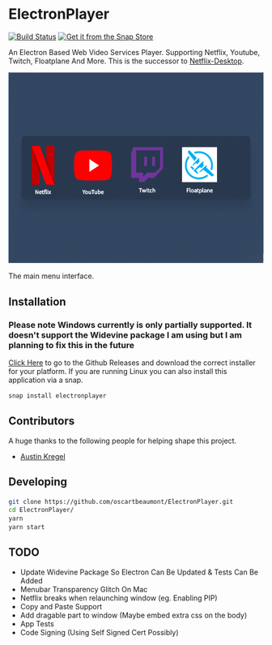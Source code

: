 # ElectronPlayer

[![Build Status](https://travis-ci.org/oscartbeaumont/ElectronPlayer.svg?branch=master)](https://travis-ci.org/oscartbeaumont/ElectronPlayer)
[![Get it from the Snap Store](https://snapcraft.io/static/images/badges/en/snap-store-white.svg)](https://snapcraft.io/electronplayer)

An Electron Based Web Video Services Player. Supporting Netflix, Youtube, Twitch, Floatplane And More. This is the successor to [Netflix-Desktop](https://github.com/oscartbeaumont/Netflix-Desktop).

![ElectronPlayer Menu](docs/ElectronPlayer.png)

The main menu interface.

## Installation

### Please note Windows currently is only partially supported. It doesn't support the Widevine package I am using but I am planning to fix this in the future

[Click Here](https://github.com/oscartbeaumont/ElectronPlayer/releases) to go to the Github Releases and download the correct installer for your platform. If you are running Linux you can also install this application via a snap.

```bash
snap install electronplayer
```

## Contributors

A huge thanks to the following people for helping shape this project.

- [Austin Kregel](https://github.com/austinkregel)

## Developing

```bash
git clone https://github.com/oscartbeaumont/ElectronPlayer.git
cd ElectronPlayer/
yarn
yarn start
```

## TODO

- Update Widevine Package So Electron Can Be Updated & Tests Can Be Added
- Menubar Transparency Glitch On Mac
- Netflix breaks when relaunching window (eg. Enabling PIP)
- Copy and Paste Support
- Add dragable part to window (Maybe embed extra css on the body)
- App Tests
- Code Signing (Using Self Signed Cert Possibly)
